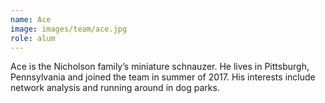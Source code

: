 ```yaml
---
name: Ace
image: images/team/ace.jpg
role: alum
---
```


Ace is the Nicholson family’s miniature schnauzer.
He lives in Pittsburgh, Pennsylvania and joined the team in summer of 2017.
His interests include network analysis and running around in dog parks.
